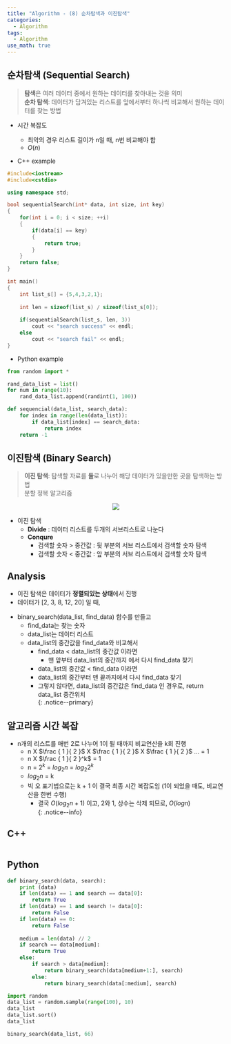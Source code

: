 ```yaml
---
title: "Algorithm - (8) 순차탐색과 이진탐색"
categories:
  - Algorithm
tags:
  - Algorithm
use_math: true
---
```


## 순차탐색 (Sequential Search)
> **탐색**은 여러 데이터 중에서 원하는 데이터를 찾아내는 것을 의미  
> **순차 탐색**: 데이터가 담겨있는 리스트를 앞에서부터 하나씩 비교해서 원하는 데이터를 찾는 방법  


* 시간 복잡도  
	* 최악의 경우 리스트 길이가 n일 때, n번 비교해야 함  
	* $O(n)$  

* C++ example   

```cpp
#include<iostream>
#include<cstdio>

using namespace std;

bool sequentialSearch(int* data, int size, int key)
{
	for(int i = 0; i < size; ++i)
	{
		if(data[i] == key)
		{
			return true;
		}
	}
	return false;
}

int main()
{
	int list_s[] = {5,4,3,2,1};
	
	int len = sizeof(list_s) / sizeof(list_s[0]);
	
	if(sequentialSearch(list_s, len, 3))
		cout << "search success" << endl;
	else
		cout << "search fail" << endl;
}
```

* Python example  

```python
from random import *

rand_data_list = list()
for num in range(10):
    rand_data_list.append(randint(1, 100))
```

```python
def sequencial(data_list, search_data):
    for index in range(len(data_list)):
        if data_list[index] == search_data:
            return index
    return -1
```

## 이진탐색 (Binary Search)
> **이진 탐색**: 탐색할 자료를 **둘**로 나누어 해당 데이터가 있을만한 곳을 탐색하는 방법  
> 분할 정복 알고리즘  


<center>
	<a href="https://en.wikipedia.org/wiki/Binary_search_algorithm">
		<img src="https://upload.wikimedia.org/wikipedia/commons/thumb/8/83/Binary_Search_Depiction.svg/1920px-Binary_Search_Depiction.svg.png"/>
	</a>
</center>



* 이진 탐색  
	* **Divide** : 데이터 리스트를 두개의 서브리스트로 나눈다  
	* **Conqure**  
		* 검색할 숫자 > 중간값 :  뒷 부분의 서브 리스트에서 검색할 숫자 탐색  
		* 검색할 숫자 < 중간값 :	앞 부분의 서브 리스트에서 검색할 숫자 탐색  
		
		
## Analysis  
* 이진 탐색은 데이터가 **정렬되있는 상태**에서 진행  
* 데이터가 [2, 3, 8, 12, 20] 일 때,  
- binary_search(data_list, find_data) 함수를 만들고  
	- find_data는 찾는 숫자  
	- data_list는 데이터 리스트  
	- data_list의 중간값을 find_data와 비교해서  
		- find_data < data_list의 중간값 이라면  
			- 맨 앞부터 data_list의 중간까지 에서 다시 find_data 찾기  
		- data_list의 중간값 < find_data 이라면  
		- data_list의 중간부터 맨 끝까지에서 다시 find_data 찾기  
		- 그렇지 않다면, data_list의 중간값은 find_data 인 경우로, return data_list 중간위치  
{: .notice--primary}

## 알고리즘 시간 복잡
* n개의 리스트를 매번 2로 나누어 1이 될 때까지 비교연산을 k회 진행
	- n X $\frac { 1 }{ 2 }$ X $\frac { 1 }{ 2 }$ X $\frac { 1 }{ 2 }$ ... = 1
	- n X $\frac { 1 }{ 2 }^k$ = 1
	- n = $2^k$ = $log_2 n$ = $log_2 2^k$
	- $log_2 n$ = k  
	- 빅 오 표기법으로는 k + 1 이 결국 최종 시간 복잡도임 (1이 되었을 때도, 비교연산을 한번 수행)  
		- 결국 $O(log_2 n + 1)$ 이고, 2와 1, 상수는 삭제 되므로, $O(log n)$  
{: .notice--info}

## C++ 

```cpp

```


## Python

```python
def binary_search(data, search):
    print (data)
    if len(data) == 1 and search == data[0]:
        return True
    if len(data) == 1 and search != data[0]:
        return False
    if len(data) == 0:
        return False
    
    medium = len(data) // 2
    if search == data[medium]:
        return True
    else:
        if search > data[medium]:
            return binary_search(data[medium+1:], search)
        else:
            return binary_search(data[:medium], search)
```

```python
import random
data_list = random.sample(range(100), 10)
data_list
data_list.sort() 
data_list

binary_search(data_list, 66)
```

